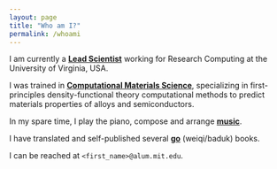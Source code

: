 ```yaml
---
layout: page
title: "Who am I?"
permalink: /whoami
---
```


I am currently a [**Lead Scientist**](/work) working for Research Computing at the University of Virginia, USA.

I was trained in [**Computational Materials Science**](/matsci), specializing in first-principles density-functional theory computational methods to predict materials properties of alloys and semiconductors.

In my spare time, I play the piano, compose and arrange [**music**](/music).

I have translated and self-published several [**go**](/go) (weiqi/baduk) books.

I can be reached at `<first_name>@alum.mit.edu`.
